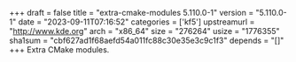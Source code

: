 +++
draft = false
title = "extra-cmake-modules 5.110.0-1"
version = "5.110.0-1"
date = "2023-09-11T07:16:52"
categories = ['kf5']
upstreamurl = "http://www.kde.org"
arch = "x86_64"
size = "276264"
usize = "1776355"
sha1sum = "cbf627ad1f68aefd54a011fc88c30e35e3c9c1f3"
depends = "[]"
+++
Extra CMake modules.